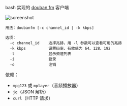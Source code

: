 bash 实现的 [douban.fm](http://douban.fm) 客户端

![screenshot](http://qiuxiang.qiniudn.com/doubanfm.sh.png?5295)

```
用法：doubanfm [-c channel_id | -k kbps]

选项：
  -c channel_id    选择兆赫，用 -l 参数可以查看可用的兆赫
  -k kbps          设置码率，有效值为 64、128、192
  -l               显示频道列表
  -i               登录
  -o               注销
```

依赖：
- `mpg123` 或 `mplayer`（音频播放器）
- `jq`（JSON 解析）
- `curl`（HTTP 请求）
